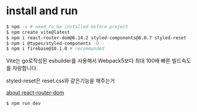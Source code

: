 # install and run

```bash
$ npm -v # need to be installed before project
$ npm create vite@latest
$ npm i react-router-dom@6.14.2 styled-components@6.0.7 styled-reset
$ npm i @types/styled-components -D
$ npm i firebase@10.1.0 # recommanded

```

Vite는 go로작성된 esbuilder를 사용해서
Webpack5보다 최대 100배 빠른 빌드속도를 자랑합니다.

styled-reset은 reset.css와 같은기능을 해주는거

[about react-router-dom](https://reactrouter.com/en/main/start/overview)


```bash
$ npm run dev
```